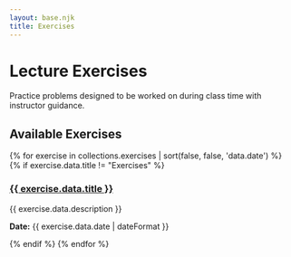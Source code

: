 ```yaml
---
layout: base.njk
title: Exercises
---
```


# Lecture Exercises

Practice problems designed to be worked on during class time with instructor guidance.

## Available Exercises

{% for exercise in collections.exercises | sort(false, false, 'data.date') %}
{% if exercise.data.title != "Exercises" %}
<div class="content-card">
<h3><a href="{{ exercise.url }}">{{ exercise.data.title }}</a></h3>
<p>{{ exercise.data.description }}</p>
<p class="exercise-date"><strong>Date:</strong> {{ exercise.data.date | dateFormat }}</p>
</div>
{% endif %}
{% endfor %}